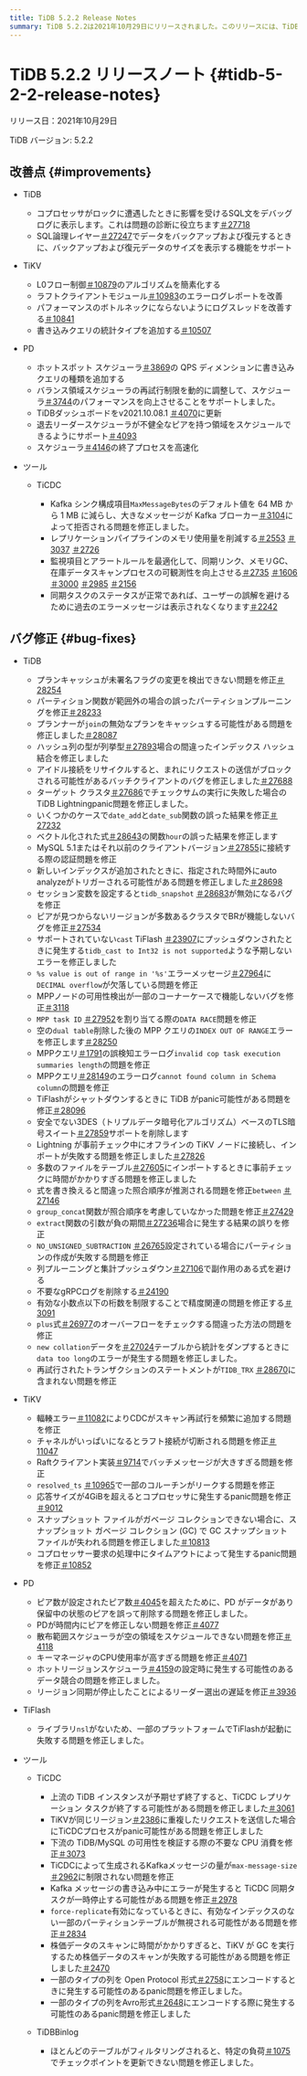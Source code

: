 ```yaml
---
title: TiDB 5.2.2 Release Notes
summary: TiDB 5.2.2は2021年10月29日にリリースされました。このリリースには、TiDB、TiKV、PD、TiCDC、 TiFlash、TiDB Binlogのさまざまな改善とバグ修正が含まれています。改善点には、影響を受けるSQL文をデバッグログに表示すること、バックアップと復元のデータサイズの表示のサポートなどが含まれます。バグ修正では、プランキャッシュの検出、誤ったパーティション関数、クエリ関数、クライアント接続、データレプリケーションに関連するその他のさまざまな問題に対処しています。
---
```


# TiDB 5.2.2 リリースノート {#tidb-5-2-2-release-notes}

リリース日：2021年10月29日

TiDB バージョン: 5.2.2

## 改善点 {#improvements}

-   TiDB

    -   コプロセッサがロックに遭遇したときに影響を受けるSQL文をデバッグログに表示します。これは問題の診断に役立ちます[＃27718](https://github.com/pingcap/tidb/issues/27718)
    -   SQL論理レイヤー[＃27247](https://github.com/pingcap/tidb/issues/27247)でデータをバックアップおよび復元するときに、バックアップおよび復元データのサイズを表示する機能をサポート

-   TiKV

    -   L0フロー制御[＃10879](https://github.com/tikv/tikv/issues/10879)のアルゴリズムを簡素化する
    -   ラフトクライアントモジュール[＃10983](https://github.com/tikv/tikv/pull/10983)のエラーログレポートを改善
    -   パフォーマンスのボトルネックにならないようにログスレッドを改善する[＃10841](https://github.com/tikv/tikv/issues/10841)
    -   書き込みクエリの統計タイプを追加する[＃10507](https://github.com/tikv/tikv/issues/10507)

-   PD

    -   ホットスポット スケジューラ[＃3869](https://github.com/tikv/pd/issues/3869)の QPS ディメンションに書き込みクエリの種類を追加する
    -   バランス領域スケジューラの再試行制限を動的に調整して、スケジューラ[＃3744](https://github.com/tikv/pd/issues/3744)のパフォーマンスを向上させることをサポートしました。
    -   TiDBダッシュボードをv2021.10.08.1 [＃4070](https://github.com/tikv/pd/pull/4070)に更新
    -   退去リーダースケジューラが不健全なピアを持つ領域をスケジュールできるようにサポート[＃4093](https://github.com/tikv/pd/issues/4093)
    -   スケジューラ[＃4146](https://github.com/tikv/pd/issues/4146)の終了プロセスを高速化

-   ツール

    -   TiCDC

        -   Kafka シンク構成項目`MaxMessageBytes`のデフォルト値を 64 MB から 1 MB に減らし、大きなメッセージが Kafka ブローカー[＃3104](https://github.com/pingcap/tiflow/pull/3104)によって拒否される問題を修正しました。
        -   レプリケーションパイプラインのメモリ使用量を削減する[＃2553](https://github.com/pingcap/tiflow/issues/2553) [＃3037](https://github.com/pingcap/tiflow/pull/3037) [＃2726](https://github.com/pingcap/tiflow/pull/2726)
        -   監視項目とアラートルールを最適化して、同期リンク、メモリGC、在庫データスキャンプロセスの可観測性を向上させる[＃2735](https://github.com/pingcap/tiflow/pull/2735) [＃1606](https://github.com/pingcap/tiflow/issues/1606) [＃3000](https://github.com/pingcap/tiflow/pull/3000) [＃2985](https://github.com/pingcap/tiflow/issues/2985) [＃2156](https://github.com/pingcap/tiflow/issues/2156)
        -   同期タスクのステータスが正常であれば、ユーザーの誤解を避けるために過去のエラーメッセージは表示されなくなります[＃2242](https://github.com/pingcap/tiflow/issues/2242)

## バグ修正 {#bug-fixes}

-   TiDB

    -   プランキャッシュが未署名フラグの変更を検出できない問題を修正[＃28254](https://github.com/pingcap/tidb/issues/28254)
    -   パーティション関数が範囲外の場合の誤ったパーティションプルーニングを修正[＃28233](https://github.com/pingcap/tidb/issues/28233)
    -   プランナーが`join`の無効なプランをキャッシュする可能性がある問題を修正しました[＃28087](https://github.com/pingcap/tidb/issues/28087)
    -   ハッシュ列の型が列挙型[＃27893](https://github.com/pingcap/tidb/issues/27893)場合の間違ったインデックス ハッシュ結合を修正しました
    -   アイドル接続をリサイクルすると、まれにリクエストの送信がブロックされる可能性があるバッチクライアントのバグを修正しました[＃27688](https://github.com/pingcap/tidb/pull/27688)
    -   ターゲット クラスタ[＃27686](https://github.com/pingcap/tidb/pull/27686)でチェックサムの実行に失敗した場合のTiDB Lightningpanic問題を修正しました。
    -   いくつかのケースで`date_add`と`date_sub`関数の誤った結果を修正[＃27232](https://github.com/pingcap/tidb/issues/27232)
    -   ベクトル化された式[＃28643](https://github.com/pingcap/tidb/issues/28643)の関数`hour`の誤った結果を修正します
    -   MySQL 5.1またはそれ以前のクライアントバージョン[＃27855](https://github.com/pingcap/tidb/issues/27855)に接続する際の認証問題を修正
    -   新しいインデックスが追加されたときに、指定された時間外にauto analyzeがトリガーされる可能性がある問題を修正しました[＃28698](https://github.com/pingcap/tidb/issues/28698)
    -   セッション変数を設定すると`tidb_snapshot` [＃28683](https://github.com/pingcap/tidb/pull/28683)が無効になるバグを修正
    -   ピアが見つからないリージョンが多数あるクラスタでBRが機能しないバグを修正[＃27534](https://github.com/pingcap/tidb/issues/27534)
    -   サポートされていない`cast` TiFlash [＃23907](https://github.com/pingcap/tidb/issues/23907)にプッシュダウンされたときに発生する`tidb_cast to Int32 is not supported`ような予期しないエラーを修正しました
    -   `%s value is out of range in '%s'`エラーメッセージ[＃27964](https://github.com/pingcap/tidb/issues/27964)に`DECIMAL overflow`が欠落している問題を修正
    -   MPPノードの可用性検出が一部のコーナーケースで機能しないバグを修正[＃3118](https://github.com/pingcap/tics/issues/3118)
    -   `MPP task ID` [＃27952](https://github.com/pingcap/tidb/issues/27952)を割り当てる際の`DATA RACE`問題を修正
    -   空の`dual table`削除した後の MPP クエリの`INDEX OUT OF RANGE`エラーを修正します[＃28250](https://github.com/pingcap/tidb/issues/28250)
    -   MPPクエリ[＃1791](https://github.com/pingcap/tics/issues/1791)の誤検知エラーログ`invalid cop task execution summaries length`の問題を修正
    -   MPPクエリ[＃28149](https://github.com/pingcap/tidb/pull/28149)のエラーログ`cannot found column in Schema column`の問題を修正
    -   TiFlashがシャットダウンするときに TiDB がpanic可能性がある問題を修正[＃28096](https://github.com/pingcap/tidb/issues/28096)
    -   安全でない3DES（トリプルデータ暗号化アルゴリズム）ベースのTLS暗号スイート[＃27859](https://github.com/pingcap/tidb/pull/27859)サポートを削除します
    -   Lightning が事前チェック中にオフラインの TiKV ノードに接続し、インポートが失敗する問題を修正しました[＃27826](https://github.com/pingcap/tidb/pull/27826)
    -   多数のファイルをテーブル[＃27605](https://github.com/pingcap/tidb/issues/27605)にインポートするときに事前チェックに時間がかかりすぎる問題を修正しました
    -   式を書き換えると間違った照合順序が推測される問題を修正`between` [＃27146](https://github.com/pingcap/tidb/issues/27146)
    -   `group_concat`関数が照合順序を考慮していなかった問題を修正[＃27429](https://github.com/pingcap/tidb/issues/27429)
    -   `extract`関数の引数が負の期間[＃27236](https://github.com/pingcap/tidb/issues/27236)場合に発生する結果の誤りを修正
    -   `NO_UNSIGNED_SUBTRACTION` [＃26765](https://github.com/pingcap/tidb/issues/26765)設定されている場合にパーティションの作成が失敗する問題を修正
    -   列プルーニングと集計プッシュダウン[＃27106](https://github.com/pingcap/tidb/issues/27106)で副作用のある式を避ける
    -   不要なgRPCログを削除する[＃24190](https://github.com/pingcap/tidb/issues/24190)
    -   有効な小数点以下の桁数を制限することで精度関連の問題を修正する[＃3091](https://github.com/pingcap/tics/issues/3091)
    -   `plus`式[＃26977](https://github.com/pingcap/tidb/issues/26977)のオーバーフローをチェックする間違った方法の問題を修正
    -   `new collation`データを[＃27024](https://github.com/pingcap/tidb/issues/27024)テーブルから統計をダンプするときに`data too long`のエラーが発生する問題を修正しました。
    -   再試行されたトランザクションのステートメントが`TIDB_TRX` [＃28670](https://github.com/pingcap/tidb/pull/28670)に含まれない問題を修正

-   TiKV

    -   輻輳エラー[＃11082](https://github.com/tikv/tikv/issues/11082)によりCDCがスキャン再試行を頻繁に追加する問題を修正
    -   チャネルがいっぱいになるとラフト接続が切断される問題を修正[＃11047](https://github.com/tikv/tikv/issues/11047)
    -   Raftクライアント実装[＃9714](https://github.com/tikv/tikv/issues/9714)でバッチメッセージが大きすぎる問題を修正
    -   `resolved_ts` [＃10965](https://github.com/tikv/tikv/issues/10965)で一部のコルーチンがリークする問題を修正
    -   応答サイズが4GiBを超えるとコプロセッサに発生するpanic問題を修正[＃9012](https://github.com/tikv/tikv/issues/9012)
    -   スナップショット ファイルがガベージ コレクションできない場合に、スナップショット ガベージ コレクション (GC) で GC スナップショット ファイルが失われる問題を修正しました[＃10813](https://github.com/tikv/tikv/issues/10813)
    -   コプロセッサー要求の処理中にタイムアウトによって発生するpanic問題を修正[＃10852](https://github.com/tikv/tikv/issues/10852)

-   PD

    -   ピア数が設定されたピア数[＃4045](https://github.com/tikv/pd/issues/4045)を超えたために、PD がデータがあり保留中の状態のピアを誤って削除する問題を修正しました。
    -   PDが時間内にピアを修正しない問題を修正[＃4077](https://github.com/tikv/pd/issues/4077)
    -   散布範囲スケジューラが空の領域をスケジュールできない問題を修正[＃4118](https://github.com/tikv/pd/pull/4118)
    -   キーマネージャのCPU使用率が高すぎる問題を修正[＃4071](https://github.com/tikv/pd/issues/4071)
    -   ホットリージョンスケジューラ[＃4159](https://github.com/tikv/pd/issues/4159)の設定時に発生する可能性のあるデータ競合の問題を修正しました。
    -   リージョン同期が停止したことによるリーダー選出の遅延を修正[＃3936](https://github.com/tikv/pd/issues/3936)

-   TiFlash

    -   ライブラリ`nsl`がないため、一部のプラットフォームでTiFlashが起動に失敗する問題を修正しました。

-   ツール

    -   TiCDC
        -   上流の TiDB インスタンスが予期せず終了すると、TiCDC レプリケーション タスクが終了する可能性がある問題を修正しました[＃3061](https://github.com/pingcap/tiflow/issues/3061)
        -   TiKVが同じリージョン[＃2386](https://github.com/pingcap/tiflow/issues/2386)に重複したリクエストを送信した場合にTiCDCプロセスがpanic可能性がある問題を修正しました
        -   下流の TiDB/MySQL の可用性を検証する際の不要な CPU 消費を修正[＃3073](https://github.com/pingcap/tiflow/issues/3073)
        -   TiCDCによって生成されるKafkaメッセージの量が`max-message-size` [＃2962](https://github.com/pingcap/tiflow/issues/2962)に制限されない問題を修正
        -   Kafka メッセージの書き込み中にエラーが発生すると TiCDC 同期タスクが一時停止する可能性がある問題を修正[＃2978](https://github.com/pingcap/tiflow/issues/2978)
        -   `force-replicate`有効になっているときに、有効なインデックスのない一部のパーティションテーブルが無視される可能性がある問題を修正[＃2834](https://github.com/pingcap/tiflow/issues/2834)
        -   株価データのスキャンに時間がかかりすぎると、TiKV が GC を実行するため株価データのスキャンが失敗する可能性がある問題を修正しました[＃2470](https://github.com/pingcap/tiflow/issues/2470)
        -   一部のタイプの列を Open Protocol 形式[＃2758](https://github.com/pingcap/tiflow/issues/2758)にエンコードするときに発生する可能性のあるpanic問題を修正しました。
        -   一部のタイプの列をAvro形式[＃2648](https://github.com/pingcap/tiflow/issues/2648)にエンコードする際に発生する可能性のあるpanic問題を修正しました

    -   TiDBBinlog

        -   ほとんどのテーブルがフィルタリングされると、特定の負荷[＃1075](https://github.com/pingcap/tidb-binlog/pull/1075)でチェックポイントを更新できない問題を修正しました。
